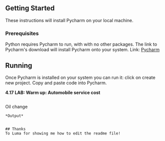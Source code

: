 
## Getting Started
These instructions will install Pycharm on your local machine.

### Prerequisites
Python requires Pycharm to run, with with no other packages. The link to Pycharm's download will install Pycharm onto your system. 
Link: [Pycharm](https://www.jetbrains.com/pycharm/download/#section=windows) 

## Running
Once Pycharm is installed on your system you can run it:
click on create new project.
Copy and paste code into Pycharm. 

**4.17 LAB: Warm up: Automobile service cost**
```

```
Oil change
``` 
*Output*
```

```

## Thanks
To Luma for showing me how to edit the readme file!
